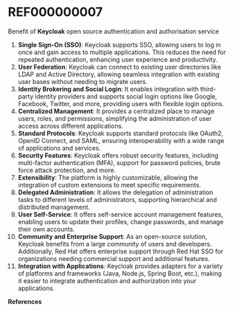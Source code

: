 # REF000000007
Benefit of **Keycloak** open source authentication and authorisation service


1. **Single Sign-On (SSO)**: Keycloak supports SSO, allowing users to log in once and gain access to multiple applications. This reduces the need for repeated authentication, enhancing user experience and productivity.
2. **User Federation**: Keycloak can connect to existing user directories like LDAP and Active Directory, allowing seamless integration with existing user bases without needing to migrate users.
3. **Identity Brokering and Social Login**: It enables integration with third-party identity providers and supports social login options like Google, Facebook, Twitter, and more, providing users with flexible login options.
4. **Centralized Management**: It provides a centralized place to manage users, roles, and permissions, simplifying the administration of user access across different applications.
5. **Standard Protocols**: Keycloak supports standard protocols like OAuth2, OpenID Connect, and SAML, ensuring interoperability with a wide range of applications and services.
6. **Security Features**: Keycloak offers robust security features, including multi-factor authentication (MFA), support for password policies, brute force attack protection, and more.
7. **Extensibility**: The platform is highly customizable, allowing the integration of custom extensions to meet specific requirements.
8. **Delegated Administration**: It allows the delegation of administration tasks to different levels of administrators, supporting hierarchical and distributed management.
9. **User Self-Service**: It offers self-service account management features, enabling users to update their profiles, change passwords, and manage their own accounts.
10. **Community and Enterprise Support**: As an open-source solution, Keycloak benefits from a large community of users and developers. Additionally, Red Hat offers enterprise support through Red Hat SSO for organizations needing commercial support and additional features.
11. **Integration with Applications**: Keycloak provides adapters for a variety of platforms and frameworks (Java, Node.js, Spring Boot, etc.), making it easier to integrate authentication and authorization into your applications.


**References**


